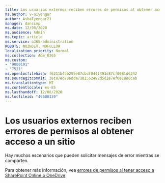 ```yaml
---
title: Los usuarios externos reciben errores de permisos al obtener acceso a un sitio
ms.author: v-aiyengar
author: AshaIyengar21
manager: dansimp
ms.date: 12/08/2020
ms.audience: Admin
ms.topic: article
ms.service: o365-administration
ROBOTS: NOINDEX, NOFOLLOW
localization_priority: Normal
ms.collection: Adm_O365
ms.custom:
- "9000191"
- "7521"
ms.openlocfilehash: f6211b4bb295e87cbdf0441491d87cf0081d6342
ms.sourcegitcommit: 38c87ed786dda7181562492d5d2e7ef0e18e0cab
ms.translationtype: MT
ms.contentlocale: es-ES
ms.lasthandoff: 12/08/2020
ms.locfileid: "49600139"
---
```

# <a name="external-users-receive-permission-errors-when-accessing-a-site"></a>Los usuarios externos reciben errores de permisos al obtener acceso a un sitio

Hay muchos escenarios que pueden solicitar mensajes de error mientras se comparten. 

Para obtener más información, vea [errores de permisos al tener acceso a SharePoint Online o OneDrive](https://docs.microsoft.com/sharepoint/troubleshoot/administration/access-denied-or-need-permission-error-sharepoint-online-or-onedrive-for-business).